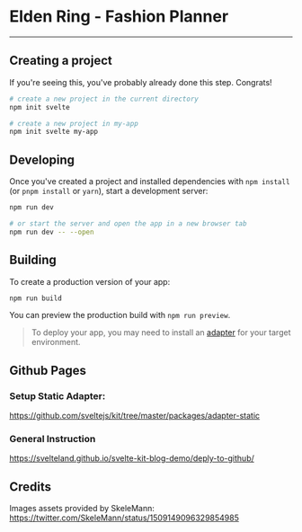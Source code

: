 # Elden Ring - Fashion Planner

---

## Creating a project

If you're seeing this, you've probably already done this step. Congrats!

```bash
# create a new project in the current directory
npm init svelte

# create a new project in my-app
npm init svelte my-app
```

## Developing

Once you've created a project and installed dependencies with `npm install` (or `pnpm install` or `yarn`), start a development server:

```bash
npm run dev

# or start the server and open the app in a new browser tab
npm run dev -- --open
```

## Building

To create a production version of your app:

```bash
npm run build
```

You can preview the production build with `npm run preview`.

> To deploy your app, you may need to install an [adapter](https://kit.svelte.dev/docs/adapters) for your target environment.

## Github Pages

### Setup Static Adapter:

https://github.com/sveltejs/kit/tree/master/packages/adapter-static

### General Instruction

https://svelteland.github.io/svelte-kit-blog-demo/deply-to-github/

## Credits

Images assets provided by SkeleMann: https://twitter.com/SkeleMann/status/1509149096329854985